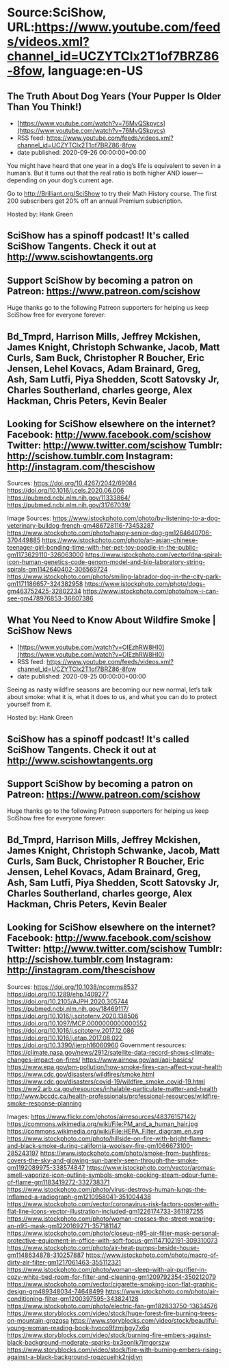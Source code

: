 # Source:SciShow, URL:https://www.youtube.com/feeds/videos.xml?channel_id=UCZYTClx2T1of7BRZ86-8fow, language:en-US

## The Truth About Dog Years (Your Pupper Is Older Than You Think!)
 - [https://www.youtube.com/watch?v=76MvQSkpycs](https://www.youtube.com/watch?v=76MvQSkpycs)
 - RSS feed: https://www.youtube.com/feeds/videos.xml?channel_id=UCZYTClx2T1of7BRZ86-8fow
 - date published: 2020-09-26 00:00:00+00:00

You might have heard that one year in a dog’s life is equivalent to seven in a human’s.  But it turns out that the real ratio is both higher AND lower—depending on your dog’s current age.

Go to http://Brilliant.org/SciShow to try their Math History course. The first 200 subscribers get 20% off an annual Premium subscription.

Hosted by: Hank Green

SciShow has a spinoff podcast! It's called SciShow Tangents. Check it out at http://www.scishowtangents.org
----------
Support SciShow by becoming a patron on Patreon: https://www.patreon.com/scishow
----------
Huge thanks go to the following Patreon supporters for helping us keep SciShow free for everyone forever:

Bd_Tmprd, Harrison Mills, Jeffrey Mckishen, James Knight, Christoph Schwanke, Jacob, Matt Curls, Sam Buck, Christopher R Boucher, Eric Jensen, Lehel Kovacs, Adam Brainard, Greg, Ash, Sam Lutfi, Piya Shedden, Scott Satovsky Jr, Charles Southerland, charles george, Alex Hackman, Chris Peters, Kevin Bealer
----------
Looking for SciShow elsewhere on the internet?
Facebook: http://www.facebook.com/scishow
Twitter: http://www.twitter.com/scishow
Tumblr: http://scishow.tumblr.com
Instagram: http://instagram.com/thescishow
----------
Sources: 
https://doi.org/10.4267/2042/69084
https://doi.org/10.1016/j.cels.2020.06.006
https://pubmed.ncbi.nlm.nih.gov/11333864/ 
https://pubmed.ncbi.nlm.nih.gov/31767039/

Image Sources:
https://www.istockphoto.com/photo/by-listening-to-a-dog-veterinary-bulldog-french-gm486728116-73453287
https://www.istockphoto.com/photo/happy-senior-dog-gm1264640706-370449885
https://www.istockphoto.com/photo/an-asian-chinese-teenager-girl-bonding-time-with-her-pet-toy-poodle-in-the-public-gm1173629110-326063000
https://www.istockphoto.com/vector/dna-spiral-icon-human-genetics-code-genom-model-and-bio-laboratory-string-spirals-gm1142640402-306569724
https://www.istockphoto.com/photo/smiling-labrador-dog-in-the-city-park-gm1171186657-324382958
https://www.istockphoto.com/photo/dogs-gm463752425-32802234
https://www.istockphoto.com/photo/now-i-can-see-gm478976853-36607386

## What You Need to Know About Wildfire Smoke | SciShow News
 - [https://www.youtube.com/watch?v=OIEzhRW8HI0](https://www.youtube.com/watch?v=OIEzhRW8HI0)
 - RSS feed: https://www.youtube.com/feeds/videos.xml?channel_id=UCZYTClx2T1of7BRZ86-8fow
 - date published: 2020-09-25 00:00:00+00:00

Seeing as nasty wildfire seasons are becoming our new normal, let’s talk about smoke: what it is, what it does to us, and what you can do to protect yourself from it.

Hosted by: Hank Green

SciShow has a spinoff podcast! It's called SciShow Tangents. Check it out at http://www.scishowtangents.org
----------
Support SciShow by becoming a patron on Patreon: https://www.patreon.com/scishow
----------
Huge thanks go to the following Patreon supporters for helping us keep SciShow free for everyone forever:

Bd_Tmprd, Harrison Mills, Jeffrey Mckishen, James Knight, Christoph Schwanke, Jacob, Matt Curls, Sam Buck, Christopher R Boucher, Eric Jensen, Lehel Kovacs, Adam Brainard, Greg, Ash, Sam Lutfi, Piya Shedden, Scott Satovsky Jr, Charles Southerland, charles george, Alex Hackman, Chris Peters, Kevin Bealer
----------
Looking for SciShow elsewhere on the internet?
Facebook: http://www.facebook.com/scishow
Twitter: http://www.twitter.com/scishow
Tumblr: http://scishow.tumblr.com
Instagram: http://instagram.com/thescishow
----------
Sources:
https://doi.org/10.1038/ncomms8537 
https://doi.org/10.1289/ehp.1409277 
https://doi.org/10.2105/AJPH.2020.305744 
https://pubmed.ncbi.nlm.nih.gov/18469117/
https://doi.org/10.1016/j.scitotenv.2020.138506
https://doi.org/10.1097/MCP.0000000000000552
https://doi.org/10.1016/j.scitotenv.2017.12.086
https://doi.org/10.1016/j.etap.2017.08.022
https://doi.org/10.3390/ijerph16060960
Government resources:
https://climate.nasa.gov/news/2912/satellite-data-record-shows-climate-changes-impact-on-fires/
https://www.airnow.gov/aqi/aqi-basics/
https://www.epa.gov/pm-pollution/how-smoke-fires-can-affect-your-health 
https://www.cdc.gov/disasters/wildfires/smoke.html 
https://www.cdc.gov/disasters/covid-19/wildfire_smoke_covid-19.html 
https://ww2.arb.ca.gov/resources/inhalable-particulate-matter-and-health 
http://www.bccdc.ca/health-professionals/professional-resources/wildfire-smoke-response-planning 

Images:
https://www.flickr.com/photos/airresources/48376157142/
https://commons.wikimedia.org/wiki/File:PM_and_a_human_hair.jpg
https://commons.wikimedia.org/wiki/File:HEPA_Filter_diagram_en.svg
https://www.istockphoto.com/photo/hillside-on-fire-with-bright-flames-and-black-smoke-during-california-woolsey-fire-gm1066673100-285243197
https://www.istockphoto.com/photo/smoke-from-bushfires-covers-the-sky-and-glowing-sun-barely-seen-through-the-smoke-gm1192089975-338574847
https://www.istockphoto.com/vector/aromas-smell-vaporize-icon-outline-symbols-smoke-cooking-steam-odour-fume-of-flame-gm1183419272-332738371
https://www.istockphoto.com/photo/virus-destroys-human-lungs-the-lnflamed-a-radiograph-gm1210958041-351004438
https://www.istockphoto.com/vector/coronavirus-risk-factors-poster-with-flat-line-icons-vector-illustration-included-gm1226174733-361187255
https://www.istockphoto.com/photo/woman-crosses-the-street-wearing-an-n95-mask-gm1220169271-357181147
https://www.istockphoto.com/photo/closeup-n95-air-filter-mask-personal-protective-equipment-in-office-with-soft-focus-gm1147102191-309310073
https://www.istockphoto.com/photo/air-heat-pumps-beside-house-gm1148634878-310257887
https://www.istockphoto.com/photo/macro-of-dirty-air-filter-gm1217061463-355112321
https://www.istockphoto.com/photo/woman-sleep-with-air-purifier-in-cozy-white-bed-room-for-filter-and-cleaning-gm1209792354-350212079
https://www.istockphoto.com/vector/cigarette-smoking-icon-flat-graphic-design-gm489348034-74648499
https://www.istockphoto.com/photo/air-conditioning-filter-gm1200397595-343824128
https://www.istockphoto.com/photo/electric-fan-gm182833750-13634576
https://www.storyblocks.com/video/stock/huge-forest-fire-burning-trees-on-mountain-grqzqsa
https://www.storyblocks.com/video/stock/beautiful-young-woman-reading-book-hvoco9fzmjbgy7x6q
https://www.storyblocks.com/video/stock/burning-fire-embers-against-black-background-moderate-sparks-bx3eonlk7jmgorszw
https://www.storyblocks.com/video/stock/fire-with-burning-embers-rising-against-a-black-background-roqzcueihk2njdjyn

